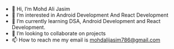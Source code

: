 - 👋 Hi, I’m Mohd Ali Jasim
- 👀 I’m interested in Android Development And React Development
- 🌱 I’m currently learning DSA, Android Development and React Development.
- 💞️ I’m looking to collaborate on projects
- 📫 How to reach me my email is mohdalijasim786@gmail.com

<!---
JasimDAce/JasimDAce is a ✨ special ✨ repository because its `README.md` (this file) appears on your GitHub profile.
You can click the Preview link to take a look at your changes.
--->
